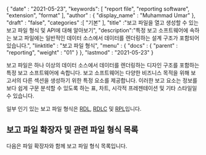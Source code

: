 {
  "date" : "2021-05-23",
  "keywords": [ "report file", "reporting software", "extension", "format" ],
  "author" : {
    "display_name" : "Muhammad Umar"
},
  "draft" : "false",
  "categories" :[ "기본" ],
  "title" :"보고 파일을 열고 생성할 수 있는 보고 파일 형식 및 API에 대해 알아보기",
  "description":"특정 보고 소프트웨어에 속하는 보고 파일에는 일반적인 데이터 소스에서 데이터를 렌더링하는 설계 구조가 포함되어 있습니다.",
  "linktitle" : "보고 파일 형식",
  "menu" : {
    "docs" : {
      "parent" : "reporting",
      "weight" : "01"
}
},
  "lastmod" : "2021-05-23"
}

보고 파일은 하나 이상의 데이터 소스에서 데이터를 렌더링하는 디자인 구조를 포함하는 특정 보고 소프트웨어에 속합니다. 보고 소프트웨어는 다양한 비즈니스 목적을 위해 보고서의 다른 섹션을 생성하기 위한 특정 요소를 제공합니다. 이러한 보고 요소는 정보를 보다 쉽게 구문 분석할 수 있도록 하는 표, 차트, 시각적 프레젠테이션 및 기타 스타일일 수 있습니다.

일부 인기 있는 보고 파일 형식은 [RDL](/ko/reporting/rdl/), [RDLC](/ko/reporting/rdlc/) 및 [RPL](/ko/reporting/rpl/)입니다.


## 보고 파일 확장자 및 관련 파일 형식 목록

다음은 파일 확장자와 함께 보고 파일 형식 목록입니다.

